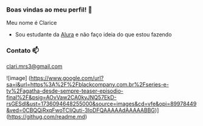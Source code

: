   ### Boas vindas ao meu perfil! 🙂

Meu nome é Clarice 

- Sou estudante da [Alura](https://www.alura.com.br) e não faço ideia do que estou fazendo 

### Contato 📫

clari.mrs3@gmail.com

![image] (https://www.google.com/url?sa=i&url=https%3A%2F%2Fblackcompany.com.br%2Fseries-e-tv%2Fagatha-desde-sempre-teaser-episodio-final%2F&psig=AOvVaw2CA0kyJNQ57EkD-rsGESdl&ust=1736094648255000&source=images&cd=vfe&opi=89978449&ved=0CBQQjRxqFwoTCIjQuti-3IoDFQAAAAAdAAAAABBG)](https://githug.com/readme.md)
